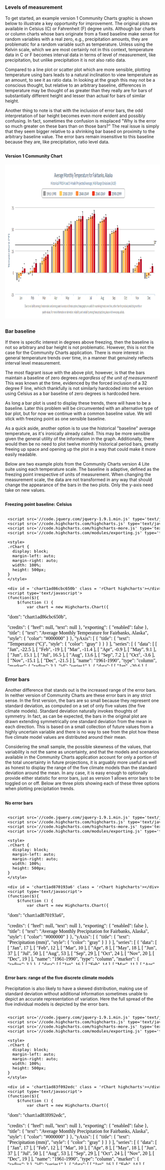 






##
##
### Levels of measurement

To get started, an example version 1 Community Charts graphic is shown below to illustrate a key opportunity for improvement.
The original plots are available in Celsius (C) or Fahrenheit (F) degree units.
Although bar charts or column charts whose bars originate from a fixed baseline make sense for random variables with a real zero,
e.g., precipitation amounts, they are problematic for a random variable such as temperature.
Unless using the Kelvin scale, which we are most certainly not in this context, temperature data in C or F becomes interval data in terms of level of measurement, like precipitation,
but unlike precipitation it is not also ratio data.

Compared to a line plot or scatter plot which are more sensible, plotting temperature using bars leads to a natural inclination to view temperature as an amount,
to see it as ratio data.
In looking at the graph this may not be a conscious thought, but relative to an arbitrary baseline,
differences in temperature may be thought of as greater than they really are for bars of substantially different height and lesser than actual for bars of similar height.

Another thing to note is that with the inclusion of error bars, the odd interpretation of bar height becomes even more evident and possibly confusing.
In fact, sometimes the confusion is misplaced "Why is the error so much greater on these bars than on those bars?"
The real issue is simply that they seem bigger relative to a shrinking bar based on proximity to the arbitrary baseline value.
The error bars remain insensitive to this baseline because they are, like precipitation, ratio level data.

##
#### Version 1 Community Chart

<img src="img/v1_ex1.png" height="500" width="900">

##
### Bar baseline

If there is specific interest in degrees above freezing, then the baseline is not so arbitrary and bar height is not problematic.
However, this is not the case for the Community Charts application.
There is more interest in general temperature trends over time, in a manner that genuinely reflects interval level measurement.

The most flagrant issue with the above plot, however, is that the bars maintain a baseline of zero degrees *regardless of the unit of measurement*!
This was known at the time, evidenced by the forced inclusion of a 32 degree F line, which thankfully is not similarly hardcoded into the version using Celsius as a bar baseline of zero degrees is hardcoded here.

As long a bar plot is used to display these trends, there will have to be a baseline.
Later this problem will be circumvented with an alternative type of bar plot, but for now we continue with a common baseline value.
We will stick with freezing point as one sensible baseline.

As a quick aside, another option is to use the historical "baseline" average temperature, as it's ironically already called.
This may be more sensible given the general utility of the information in the graph.
Additionally, there would then be no need to plot twelve monthly historical period bars, greatly freeing up space and opening up the plot in a way that could make it more easily readable.

Below are two example plots from the Community Charts version 4 Lite suite using each temperature scale.
The baseline is adaptive, defined as the freezing point irrespective of units of measurement.
When changing the measurement scale, the data are not transformed in any way that should change the appearance of the bars in the two plots.
Only the y-axis need take on new values.

##
#### Freezing point baseline: Celsius

<iframe srcdoc=' &lt;!doctype HTML&gt;
&lt;meta charset = &#039;utf-8&#039;&gt;
&lt;html&gt;
  &lt;head&gt;
    
    &lt;script src=&#039;//code.jquery.com/jquery-1.9.1.min.js&#039; type=&#039;text/javascript&#039;&gt;&lt;/script&gt;
    &lt;script src=&#039;//code.highcharts.com/highcharts.js&#039; type=&#039;text/javascript&#039;&gt;&lt;/script&gt;
    &lt;script src=&#039;//code.highcharts.com/highcharts-more.js&#039; type=&#039;text/javascript&#039;&gt;&lt;/script&gt;
    &lt;script src=&#039;//code.highcharts.com/modules/exporting.js&#039; type=&#039;text/javascript&#039;&gt;&lt;/script&gt;
    
    &lt;style&gt;
    .rChart {
      display: block;
      margin-left: auto; 
      margin-right: auto;
      width: 100%;
      height: 500px;
    }  
    &lt;/style&gt;
    
  &lt;/head&gt;
  &lt;body &gt;
    
    &lt;div id = &#039;chart1ad86cbc650b&#039; class = &#039;rChart highcharts&#039;&gt;&lt;/div&gt;    
    &lt;script type=&#039;text/javascript&#039;&gt;
    (function($){
        $(function () {
            var chart = new Highcharts.Chart({
 &quot;dom&quot;: &quot;chart1ad86cbc650b&quot;,


&quot;credits&quot;: {
 &quot;href&quot;: null,
&quot;text&quot;: null 
},
&quot;exporting&quot;: {
 &quot;enabled&quot;: false 
},
&quot;title&quot;: {
 &quot;text&quot;: &quot;Average Monthly Temperature for Fairbanks, Alaska&quot;,
&quot;style&quot;: {
 &quot;color&quot;: &quot;#000000&quot; 
} 
},
&quot;yAxis&quot;: [
 {
 &quot;title&quot;: {
 &quot;text&quot;: &quot;Temperature (°C)&quot;,
&quot;style&quot;: {
 &quot;color&quot;: &quot;gray&quot; 
} 
} 
} 
],
&quot;series&quot;: [
 {
 &quot;data&quot;: [
 [
 &quot;Jan&quot;,
         -22.5 
],
[
 &quot;Feb&quot;,
           -19 
],
[
 &quot;Mar&quot;,
         -11.4 
],
[
 &quot;Apr&quot;,
          -0.9 
],
[
 &quot;May&quot;,
           9.1 
],
[
 &quot;Jun&quot;,
          15.1 
],
[
 &quot;Jul&quot;,
          16.5 
],
[
 &quot;Aug&quot;,
          13.6 
],
[
 &quot;Sep&quot;,
           7.2 
],
[
 &quot;Oct&quot;,
          -3.6 
],
[
 &quot;Nov&quot;,
         -15.1 
],
[
 &quot;Dec&quot;,
         -21.5 
] 
],
&quot;name&quot;: &quot;1961-1990&quot;,
&quot;type&quot;: &quot;column&quot;,
&quot;marker&quot;: {
 &quot;radius&quot;:              3 
},
&quot;id&quot;: &quot;series1&quot; 
},
{
 &quot;data&quot;: [
 [
 &quot;Jan&quot;,
         -20.6 
],
[
 &quot;Feb&quot;,
         -17.3 
],
[
 &quot;Mar&quot;,
          -8.9 
],
[
 &quot;Apr&quot;,
           0.8 
],
[
 &quot;May&quot;,
          10.3 
],
[
 &quot;Jun&quot;,
          16.2 
],
[
 &quot;Jul&quot;,
          17.7 
],
[
 &quot;Aug&quot;,
          14.9 
],
[
 &quot;Sep&quot;,
           8.5 
],
[
 &quot;Oct&quot;,
          -1.5 
],
[
 &quot;Nov&quot;,
           -13 
],
[
 &quot;Dec&quot;,
         -20.5 
] 
],
&quot;name&quot;: &quot;2010-2019&quot;,
&quot;type&quot;: &quot;column&quot;,
&quot;marker&quot;: {
 &quot;radius&quot;:              3 
},
&quot;id&quot;: &quot;series2&quot; 
},
{
 &quot;data&quot;: [
 [
 &quot;Jan&quot;,
         -18.8 
],
[
 &quot;Feb&quot;,
         -14.9 
],
[
 &quot;Mar&quot;,
          -7.5 
],
[
 &quot;Apr&quot;,
           1.3 
],
[
 &quot;May&quot;,
          10.5 
],
[
 &quot;Jun&quot;,
          17.6 
],
[
 &quot;Jul&quot;,
          18.4 
],
[
 &quot;Aug&quot;,
          15.4 
],
[
 &quot;Sep&quot;,
           9.3 
],
[
 &quot;Oct&quot;,
          -0.9 
],
[
 &quot;Nov&quot;,
         -11.5 
],
[
 &quot;Dec&quot;,
         -17.2 
] 
],
&quot;name&quot;: &quot;2040-2049&quot;,
&quot;type&quot;: &quot;column&quot;,
&quot;marker&quot;: {
 &quot;radius&quot;:              3 
},
&quot;id&quot;: &quot;series3&quot; 
},
{
 &quot;data&quot;: [
 [
 &quot;Jan&quot;,
           -17 
],
[
 &quot;Feb&quot;,
         -13.2 
],
[
 &quot;Mar&quot;,
          -6.4 
],
[
 &quot;Apr&quot;,
           2.7 
],
[
 &quot;May&quot;,
          11.9 
],
[
 &quot;Jun&quot;,
          17.4 
],
[
 &quot;Jul&quot;,
          18.8 
],
[
 &quot;Aug&quot;,
          16.2 
],
[
 &quot;Sep&quot;,
          10.2 
],
[
 &quot;Oct&quot;,
          -0.3 
],
[
 &quot;Nov&quot;,
          -9.6 
],
[
 &quot;Dec&quot;,
         -16.4 
] 
],
&quot;name&quot;: &quot;2060-2069&quot;,
&quot;type&quot;: &quot;column&quot;,
&quot;marker&quot;: {
 &quot;radius&quot;:              3 
},
&quot;id&quot;: &quot;series4&quot; 
},
{
 &quot;data&quot;: [
 [
 &quot;Jan&quot;,
         -15.5 
],
[
 &quot;Feb&quot;,
         -12.5 
],
[
 &quot;Mar&quot;,
            -5 
],
[
 &quot;Apr&quot;,
           3.8 
],
[
 &quot;May&quot;,
          13.2 
],
[
 &quot;Jun&quot;,
          18.8 
],
[
 &quot;Jul&quot;,
          19.4 
],
[
 &quot;Aug&quot;,
          16.9 
],
[
 &quot;Sep&quot;,
          10.8 
],
[
 &quot;Oct&quot;,
           0.6 
],
[
 &quot;Nov&quot;,
          -9.5 
],
[
 &quot;Dec&quot;,
           -15 
] 
],
&quot;name&quot;: &quot;2090-2099&quot;,
&quot;type&quot;: &quot;column&quot;,
&quot;marker&quot;: {
 &quot;radius&quot;:              3 
},
&quot;id&quot;: &quot;series5&quot; 
},
{
 &quot;data&quot;: [
 [
 null,
null 
],
[
 null,
null 
],
[
 null,
null 
],
[
 null,
null 
],
[
 null,
null 
],
[
 null,
null 
],
[
 null,
null 
],
[
 null,
null 
],
[
 null,
null 
],
[
 null,
null 
],
[
 null,
null 
],
[
 null,
null 
] 
],
&quot;name&quot;: &quot;1961-1990&quot;,
&quot;type&quot;: &quot;errorbar&quot;,
&quot;linkedTo&quot;: &quot;series1&quot; 
},
{
 &quot;data&quot;: [
 [
          -31.6,
         -10.6 
],
[
          -25.4,
          -9.2 
],
[
          -15.8,
          -1.2 
],
[
           -5.2,
           5.8 
],
[
            5.3,
          14.5 
],
[
           12.4,
            20 
],
[
           13.9,
          23.2 
],
[
           11.3,
          19.2 
],
[
              4,
          11.4 
],
[
           -7.5,
           4.3 
],
[
          -18.6,
          -4.3 
],
[
          -29.7,
         -13.2 
] 
],
&quot;name&quot;: &quot;2010-2019&quot;,
&quot;type&quot;: &quot;errorbar&quot;,
&quot;linkedTo&quot;: &quot;series2&quot; 
},
{
 &quot;data&quot;: [
 [
          -28.7,
         -10.5 
],
[
          -24.8,
          -6.1 
],
[
          -15.3,
          -1.5 
],
[
           -3.3,
           6.7 
],
[
            5.6,
          15.6 
],
[
           13.9,
          22.7 
],
[
           15.2,
          22.3 
],
[
             12,
          18.3 
],
[
            5.5,
          13.8 
],
[
           -7.1,
           4.4 
],
[
          -18.7,
          -3.1 
],
[
          -25.4,
          -9.7 
] 
],
&quot;name&quot;: &quot;2040-2049&quot;,
&quot;type&quot;: &quot;errorbar&quot;,
&quot;linkedTo&quot;: &quot;series3&quot; 
},
{
 &quot;data&quot;: [
 [
          -25.8,
          -7.6 
],
[
          -20.9,
          -6.7 
],
[
            -15,
           1.4 
],
[
           -3.2,
           9.4 
],
[
            7.7,
          15.8 
],
[
           13.1,
          21.2 
],
[
             15,
          22.8 
],
[
           12.8,
            21 
],
[
            6.5,
          14.3 
],
[
           -4.6,
           4.2 
],
[
          -16.8,
            -3 
],
[
          -26.5,
          -7.8 
] 
],
&quot;name&quot;: &quot;2060-2069&quot;,
&quot;type&quot;: &quot;errorbar&quot;,
&quot;linkedTo&quot;: &quot;series4&quot; 
},
{
 &quot;data&quot;: [
 [
          -24.3,
          -4.6 
],
[
          -22.4,
          -1.8 
],
[
          -14.2,
             3 
],
[
           -3.5,
           9.6 
],
[
            7.9,
            19 
],
[
           13.9,
            25 
],
[
           15.6,
          23.5 
],
[
           13.2,
          20.3 
],
[
            6.8,
          15.4 
],
[
           -5.5,
           6.1 
],
[
          -16.8,
          -2.7 
],
[
          -27.4,
          -7.4 
] 
],
&quot;name&quot;: &quot;2090-2099&quot;,
&quot;type&quot;: &quot;errorbar&quot;,
&quot;linkedTo&quot;: &quot;series5&quot; 
} 
],
&quot;xAxis&quot;: [
 {
 &quot;categories&quot;: [ &quot;Jan&quot;, &quot;Feb&quot;, &quot;Mar&quot;, &quot;Apr&quot;, &quot;May&quot;, &quot;Jun&quot;, &quot;Jul&quot;, &quot;Aug&quot;, &quot;Sep&quot;, &quot;Oct&quot;, &quot;Nov&quot;, &quot;Dec&quot; ],
&quot;title&quot;: {
 &quot;text&quot;: &quot;Due to variability among climate models and among years in a natural climate system, these graphs are useful for examining trends over time, rather than for precisely&lt;br&gt;predicting monthly or yearly values. For more information on derivation, reliability, and variability among these projections, please visit www.snap.uaf.edu.&quot;,
&quot;style&quot;: {
 &quot;color&quot;: &quot;gray&quot;,
&quot;fontWeight&quot;: &quot;normal&quot;,
&quot;fontSize&quot;: &quot;8px&quot; 
} 
} 
} 
],
&quot;subtitle&quot;: {
 &quot;text&quot;: &quot;Historical PRISM and 5-Model Projected Average, Mid-Range Emissions (RCP 6.0)&quot;,
&quot;style&quot;: {
 &quot;color&quot;: &quot;gray&quot; 
} 
},
&quot;colors&quot;: [ &quot;#666666&quot;, &quot;#FFD700&quot;, &quot;#FFA500&quot;, &quot;#FF4500&quot;, &quot;#8B0000&quot; ],
&quot;legend&quot;: {
 &quot;verticalAlign&quot;: &quot;top&quot;,
&quot;y&quot;:             50,
&quot;borderWidth&quot;:              1,
&quot;borderColor&quot;: &quot;gray&quot;,
&quot;borderRadius&quot;:              5,
&quot;itemMarginBottom&quot;:             -5,
&quot;itemMarginBottom&quot;:             -5,
&quot;itemStyle&quot;: {
 &quot;color&quot;: &quot;gray&quot; 
} 
},
&quot;plotOptions&quot;: {
 &quot;column&quot;: {
 &quot;threshold&quot;:              0,
&quot;groupPadding&quot;:            0.1,
&quot;pointPadding&quot;:           0.05 
} 
},
&quot;id&quot;: &quot;chart1ad86cbc650b&quot;,
&quot;chart&quot;: {
 &quot;renderTo&quot;: &quot;chart1ad86cbc650b&quot; 
} 
});
        });
    })(jQuery);
&lt;/script&gt;
    
    &lt;script&gt;&lt;/script&gt;    
  &lt;/body&gt;
&lt;/html&gt; ' scrolling='no' frameBorder='0' seamless class='rChart  highcharts  ' id='iframe-chart1ad86cbc650b'> </iframe>
 <style>iframe.rChart{ width: 100%; height: 500px;}</style>

##
#### Freezing point baseline: Fahrenheit

<iframe srcdoc=' &lt;!doctype HTML&gt;
&lt;meta charset = &#039;utf-8&#039;&gt;
&lt;html&gt;
  &lt;head&gt;
    
    &lt;script src=&#039;//code.jquery.com/jquery-1.9.1.min.js&#039; type=&#039;text/javascript&#039;&gt;&lt;/script&gt;
    &lt;script src=&#039;//code.highcharts.com/highcharts.js&#039; type=&#039;text/javascript&#039;&gt;&lt;/script&gt;
    &lt;script src=&#039;//code.highcharts.com/highcharts-more.js&#039; type=&#039;text/javascript&#039;&gt;&lt;/script&gt;
    &lt;script src=&#039;//code.highcharts.com/modules/exporting.js&#039; type=&#039;text/javascript&#039;&gt;&lt;/script&gt;
    
    &lt;style&gt;
    .rChart {
      display: block;
      margin-left: auto; 
      margin-right: auto;
      width: 100%;
      height: 500px;
    }  
    &lt;/style&gt;
    
  &lt;/head&gt;
  &lt;body &gt;
    
    &lt;div id = &#039;chart1ad81cf15dc5&#039; class = &#039;rChart highcharts&#039;&gt;&lt;/div&gt;    
    &lt;script type=&#039;text/javascript&#039;&gt;
    (function($){
        $(function () {
            var chart = new Highcharts.Chart({
 &quot;dom&quot;: &quot;chart1ad81cf15dc5&quot;,


&quot;credits&quot;: {
 &quot;href&quot;: null,
&quot;text&quot;: null 
},
&quot;exporting&quot;: {
 &quot;enabled&quot;: false 
},
&quot;title&quot;: {
 &quot;text&quot;: &quot;Average Monthly Temperature for Fairbanks, Alaska&quot;,
&quot;style&quot;: {
 &quot;color&quot;: &quot;#000000&quot; 
} 
},
&quot;yAxis&quot;: [
 {
 &quot;title&quot;: {
 &quot;text&quot;: &quot;Temperature (°F)&quot;,
&quot;style&quot;: {
 &quot;color&quot;: &quot;gray&quot; 
} 
} 
} 
],
&quot;series&quot;: [
 {
 &quot;data&quot;: [
 [
 &quot;Jan&quot;,
          -8.5 
],
[
 &quot;Feb&quot;,
          -2.2 
],
[
 &quot;Mar&quot;,
         11.48 
],
[
 &quot;Apr&quot;,
         30.38 
],
[
 &quot;May&quot;,
         48.38 
],
[
 &quot;Jun&quot;,
         59.18 
],
[
 &quot;Jul&quot;,
          61.7 
],
[
 &quot;Aug&quot;,
         56.48 
],
[
 &quot;Sep&quot;,
         44.96 
],
[
 &quot;Oct&quot;,
         25.52 
],
[
 &quot;Nov&quot;,
          4.82 
],
[
 &quot;Dec&quot;,
          -6.7 
] 
],
&quot;name&quot;: &quot;1961-1990&quot;,
&quot;type&quot;: &quot;column&quot;,
&quot;marker&quot;: {
 &quot;radius&quot;:              3 
},
&quot;id&quot;: &quot;series1&quot; 
},
{
 &quot;data&quot;: [
 [
 &quot;Jan&quot;,
         -5.08 
],
[
 &quot;Feb&quot;,
          0.86 
],
[
 &quot;Mar&quot;,
         15.98 
],
[
 &quot;Apr&quot;,
         33.44 
],
[
 &quot;May&quot;,
         50.54 
],
[
 &quot;Jun&quot;,
         61.16 
],
[
 &quot;Jul&quot;,
         63.86 
],
[
 &quot;Aug&quot;,
         58.82 
],
[
 &quot;Sep&quot;,
          47.3 
],
[
 &quot;Oct&quot;,
          29.3 
],
[
 &quot;Nov&quot;,
           8.6 
],
[
 &quot;Dec&quot;,
          -4.9 
] 
],
&quot;name&quot;: &quot;2010-2019&quot;,
&quot;type&quot;: &quot;column&quot;,
&quot;marker&quot;: {
 &quot;radius&quot;:              3 
},
&quot;id&quot;: &quot;series2&quot; 
},
{
 &quot;data&quot;: [
 [
 &quot;Jan&quot;,
         -1.84 
],
[
 &quot;Feb&quot;,
          5.18 
],
[
 &quot;Mar&quot;,
          18.5 
],
[
 &quot;Apr&quot;,
         34.34 
],
[
 &quot;May&quot;,
          50.9 
],
[
 &quot;Jun&quot;,
         63.68 
],
[
 &quot;Jul&quot;,
         65.12 
],
[
 &quot;Aug&quot;,
         59.72 
],
[
 &quot;Sep&quot;,
         48.74 
],
[
 &quot;Oct&quot;,
         30.38 
],
[
 &quot;Nov&quot;,
          11.3 
],
[
 &quot;Dec&quot;,
          1.04 
] 
],
&quot;name&quot;: &quot;2040-2049&quot;,
&quot;type&quot;: &quot;column&quot;,
&quot;marker&quot;: {
 &quot;radius&quot;:              3 
},
&quot;id&quot;: &quot;series3&quot; 
},
{
 &quot;data&quot;: [
 [
 &quot;Jan&quot;,
           1.4 
],
[
 &quot;Feb&quot;,
          8.24 
],
[
 &quot;Mar&quot;,
         20.48 
],
[
 &quot;Apr&quot;,
         36.86 
],
[
 &quot;May&quot;,
         53.42 
],
[
 &quot;Jun&quot;,
         63.32 
],
[
 &quot;Jul&quot;,
         65.84 
],
[
 &quot;Aug&quot;,
         61.16 
],
[
 &quot;Sep&quot;,
         50.36 
],
[
 &quot;Oct&quot;,
         31.46 
],
[
 &quot;Nov&quot;,
         14.72 
],
[
 &quot;Dec&quot;,
          2.48 
] 
],
&quot;name&quot;: &quot;2060-2069&quot;,
&quot;type&quot;: &quot;column&quot;,
&quot;marker&quot;: {
 &quot;radius&quot;:              3 
},
&quot;id&quot;: &quot;series4&quot; 
},
{
 &quot;data&quot;: [
 [
 &quot;Jan&quot;,
           4.1 
],
[
 &quot;Feb&quot;,
           9.5 
],
[
 &quot;Mar&quot;,
            23 
],
[
 &quot;Apr&quot;,
         38.84 
],
[
 &quot;May&quot;,
         55.76 
],
[
 &quot;Jun&quot;,
         65.84 
],
[
 &quot;Jul&quot;,
         66.92 
],
[
 &quot;Aug&quot;,
         62.42 
],
[
 &quot;Sep&quot;,
         51.44 
],
[
 &quot;Oct&quot;,
         33.08 
],
[
 &quot;Nov&quot;,
          14.9 
],
[
 &quot;Dec&quot;,
             5 
] 
],
&quot;name&quot;: &quot;2090-2099&quot;,
&quot;type&quot;: &quot;column&quot;,
&quot;marker&quot;: {
 &quot;radius&quot;:              3 
},
&quot;id&quot;: &quot;series5&quot; 
},
{
 &quot;data&quot;: [
 [
 null,
null 
],
[
 null,
null 
],
[
 null,
null 
],
[
 null,
null 
],
[
 null,
null 
],
[
 null,
null 
],
[
 null,
null 
],
[
 null,
null 
],
[
 null,
null 
],
[
 null,
null 
],
[
 null,
null 
],
[
 null,
null 
] 
],
&quot;name&quot;: &quot;1961-1990&quot;,
&quot;type&quot;: &quot;errorbar&quot;,
&quot;linkedTo&quot;: &quot;series1&quot; 
},
{
 &quot;data&quot;: [
 [
         -24.88,
         12.92 
],
[
         -13.72,
         15.44 
],
[
           3.56,
         29.84 
],
[
          22.64,
         42.44 
],
[
          41.54,
          58.1 
],
[
          54.32,
            68 
],
[
          57.02,
         73.76 
],
[
          52.34,
         66.56 
],
[
           39.2,
         52.52 
],
[
           18.5,
         39.74 
],
[
          -1.48,
         24.26 
],
[
         -21.46,
          8.24 
] 
],
&quot;name&quot;: &quot;2010-2019&quot;,
&quot;type&quot;: &quot;errorbar&quot;,
&quot;linkedTo&quot;: &quot;series2&quot; 
},
{
 &quot;data&quot;: [
 [
         -19.66,
          13.1 
],
[
         -12.64,
         21.02 
],
[
           4.46,
          29.3 
],
[
          26.06,
         44.06 
],
[
          42.08,
         60.08 
],
[
          57.02,
         72.86 
],
[
          59.36,
         72.14 
],
[
           53.6,
         64.94 
],
[
           41.9,
         56.84 
],
[
          19.22,
         39.92 
],
[
          -1.66,
         26.42 
],
[
         -13.72,
         14.54 
] 
],
&quot;name&quot;: &quot;2040-2049&quot;,
&quot;type&quot;: &quot;errorbar&quot;,
&quot;linkedTo&quot;: &quot;series3&quot; 
},
{
 &quot;data&quot;: [
 [
         -14.44,
         18.32 
],
[
          -5.62,
         19.94 
],
[
              5,
         34.52 
],
[
          26.24,
         48.92 
],
[
          45.86,
         60.44 
],
[
          55.58,
         70.16 
],
[
             59,
         73.04 
],
[
          55.04,
          69.8 
],
[
           43.7,
         57.74 
],
[
          23.72,
         39.56 
],
[
           1.76,
          26.6 
],
[
          -15.7,
         17.96 
] 
],
&quot;name&quot;: &quot;2060-2069&quot;,
&quot;type&quot;: &quot;errorbar&quot;,
&quot;linkedTo&quot;: &quot;series4&quot; 
},
{
 &quot;data&quot;: [
 [
         -11.74,
         23.72 
],
[
          -8.32,
         28.76 
],
[
           6.44,
          37.4 
],
[
           25.7,
         49.28 
],
[
          46.22,
          66.2 
],
[
          57.02,
            77 
],
[
          60.08,
          74.3 
],
[
          55.76,
         68.54 
],
[
          44.24,
         59.72 
],
[
           22.1,
         42.98 
],
[
           1.76,
         27.14 
],
[
         -17.32,
         18.68 
] 
],
&quot;name&quot;: &quot;2090-2099&quot;,
&quot;type&quot;: &quot;errorbar&quot;,
&quot;linkedTo&quot;: &quot;series5&quot; 
} 
],
&quot;xAxis&quot;: [
 {
 &quot;categories&quot;: [ &quot;Jan&quot;, &quot;Feb&quot;, &quot;Mar&quot;, &quot;Apr&quot;, &quot;May&quot;, &quot;Jun&quot;, &quot;Jul&quot;, &quot;Aug&quot;, &quot;Sep&quot;, &quot;Oct&quot;, &quot;Nov&quot;, &quot;Dec&quot; ],
&quot;title&quot;: {
 &quot;text&quot;: &quot;Due to variability among climate models and among years in a natural climate system, these graphs are useful for examining trends over time, rather than for precisely&lt;br&gt;predicting monthly or yearly values. For more information on derivation, reliability, and variability among these projections, please visit www.snap.uaf.edu.&quot;,
&quot;style&quot;: {
 &quot;color&quot;: &quot;gray&quot;,
&quot;fontWeight&quot;: &quot;normal&quot;,
&quot;fontSize&quot;: &quot;8px&quot; 
} 
} 
} 
],
&quot;subtitle&quot;: {
 &quot;text&quot;: &quot;Historical PRISM and 5-Model Projected Average, Mid-Range Emissions (RCP 6.0)&quot;,
&quot;style&quot;: {
 &quot;color&quot;: &quot;gray&quot; 
} 
},
&quot;colors&quot;: [ &quot;#666666&quot;, &quot;#FFD700&quot;, &quot;#FFA500&quot;, &quot;#FF4500&quot;, &quot;#8B0000&quot; ],
&quot;legend&quot;: {
 &quot;verticalAlign&quot;: &quot;top&quot;,
&quot;y&quot;:             50,
&quot;borderWidth&quot;:              1,
&quot;borderColor&quot;: &quot;gray&quot;,
&quot;borderRadius&quot;:              5,
&quot;itemMarginBottom&quot;:             -5,
&quot;itemMarginBottom&quot;:             -5,
&quot;itemStyle&quot;: {
 &quot;color&quot;: &quot;gray&quot; 
} 
},
&quot;plotOptions&quot;: {
 &quot;column&quot;: {
 &quot;threshold&quot;:             32,
&quot;groupPadding&quot;:            0.1,
&quot;pointPadding&quot;:           0.05 
} 
},
&quot;id&quot;: &quot;chart1ad81cf15dc5&quot;,
&quot;chart&quot;: {
 &quot;renderTo&quot;: &quot;chart1ad81cf15dc5&quot; 
} 
});
        });
    })(jQuery);
&lt;/script&gt;
    
    &lt;script&gt;&lt;/script&gt;    
  &lt;/body&gt;
&lt;/html&gt; ' scrolling='no' frameBorder='0' seamless class='rChart  highcharts  ' id='iframe-chart1ad81cf15dc5'> </iframe>
 <style>iframe.rChart{ width: 100%; height: 500px;}</style>

##
### Error bars

Another difference that stands out is the increased range of the error bars.
In neither version of Community Charts are these error bars in any strict sense.
In the first version, the bars are so small because they represent one standard deviation, as computed on a set of only five values (the five climate models).
Standard deviation naturally invokes thoughts of symmetry.
In fact, as can be expected, the bars in the original plot are drawn extending symmetrically one standard deviation from the mean in each direction.
This is based on a small collection of future values from a highly uncertain variable and there is no way to see from the plot how these five climate model values are distributed around their mean.

Considering the small sample, the possible skewness of the values, that variability is not the same as uncertainty,
and that the models and scenarios available in the Community Charts application account for only a portion of the total uncertainty in future projections,
it is arguably more useful as well as honest to display the range of the five climate models than the standard deviation around the mean.
In any case, it is easy enough to optionally provide either statistic for error bars, just as version 1 allows error bars to be toggled on or off.
Below are three plots showing each of these three options when plotting precipitation trends.

##
#### No error bars

<iframe srcdoc=' &lt;!doctype HTML&gt;
&lt;meta charset = &#039;utf-8&#039;&gt;
&lt;html&gt;
  &lt;head&gt;
    
    &lt;script src=&#039;//code.jquery.com/jquery-1.9.1.min.js&#039; type=&#039;text/javascript&#039;&gt;&lt;/script&gt;
    &lt;script src=&#039;//code.highcharts.com/highcharts.js&#039; type=&#039;text/javascript&#039;&gt;&lt;/script&gt;
    &lt;script src=&#039;//code.highcharts.com/highcharts-more.js&#039; type=&#039;text/javascript&#039;&gt;&lt;/script&gt;
    &lt;script src=&#039;//code.highcharts.com/modules/exporting.js&#039; type=&#039;text/javascript&#039;&gt;&lt;/script&gt;
    
    &lt;style&gt;
    .rChart {
      display: block;
      margin-left: auto; 
      margin-right: auto;
      width: 100%;
      height: 500px;
    }  
    &lt;/style&gt;
    
  &lt;/head&gt;
  &lt;body &gt;
    
    &lt;div id = &#039;chart1ad870193a6&#039; class = &#039;rChart highcharts&#039;&gt;&lt;/div&gt;    
    &lt;script type=&#039;text/javascript&#039;&gt;
    (function($){
        $(function () {
            var chart = new Highcharts.Chart({
 &quot;dom&quot;: &quot;chart1ad870193a6&quot;,


&quot;credits&quot;: {
 &quot;href&quot;: null,
&quot;text&quot;: null 
},
&quot;exporting&quot;: {
 &quot;enabled&quot;: false 
},
&quot;title&quot;: {
 &quot;text&quot;: &quot;Average Monthly Precipitation for Fairbanks, Alaska&quot;,
&quot;style&quot;: {
 &quot;color&quot;: &quot;#000000&quot; 
} 
},
&quot;yAxis&quot;: [
 {
 &quot;title&quot;: {
 &quot;text&quot;: &quot;Precipitation (mm)&quot;,
&quot;style&quot;: {
 &quot;color&quot;: &quot;gray&quot; 
} 
} 
} 
],
&quot;series&quot;: [
 {
 &quot;data&quot;: [
 [
 &quot;Jan&quot;,
            17 
],
[
 &quot;Feb&quot;,
            12 
],
[
 &quot;Mar&quot;,
            10 
],
[
 &quot;Apr&quot;,
             8 
],
[
 &quot;May&quot;,
            18 
],
[
 &quot;Jun&quot;,
            37 
],
[
 &quot;Jul&quot;,
            50 
],
[
 &quot;Aug&quot;,
            53 
],
[
 &quot;Sep&quot;,
            29 
],
[
 &quot;Oct&quot;,
            24 
],
[
 &quot;Nov&quot;,
            20 
],
[
 &quot;Dec&quot;,
            19 
] 
],
&quot;name&quot;: &quot;1961-1990&quot;,
&quot;type&quot;: &quot;column&quot;,
&quot;marker&quot;: {
 &quot;radius&quot;:              3 
} 
},
{
 &quot;data&quot;: [
 [
 &quot;Jan&quot;,
            16 
],
[
 &quot;Feb&quot;,
            14 
],
[
 &quot;Mar&quot;,
            11 
],
[
 &quot;Apr&quot;,
             8 
],
[
 &quot;May&quot;,
            20 
],
[
 &quot;Jun&quot;,
            40 
],
[
 &quot;Jul&quot;,
            53 
],
[
 &quot;Aug&quot;,
            52 
],
[
 &quot;Sep&quot;,
            32 
],
[
 &quot;Oct&quot;,
            28 
],
[
 &quot;Nov&quot;,
            22 
],
[
 &quot;Dec&quot;,
            21 
] 
],
&quot;name&quot;: &quot;2010-2019&quot;,
&quot;type&quot;: &quot;column&quot;,
&quot;marker&quot;: {
 &quot;radius&quot;:              3 
} 
},
{
 &quot;data&quot;: [
 [
 &quot;Jan&quot;,
            19 
],
[
 &quot;Feb&quot;,
            13 
],
[
 &quot;Mar&quot;,
            10 
],
[
 &quot;Apr&quot;,
            10 
],
[
 &quot;May&quot;,
            24 
],
[
 &quot;Jun&quot;,
            43 
],
[
 &quot;Jul&quot;,
            58 
],
[
 &quot;Aug&quot;,
            63 
],
[
 &quot;Sep&quot;,
            32 
],
[
 &quot;Oct&quot;,
            29 
],
[
 &quot;Nov&quot;,
            23 
],
[
 &quot;Dec&quot;,
            22 
] 
],
&quot;name&quot;: &quot;2040-2049&quot;,
&quot;type&quot;: &quot;column&quot;,
&quot;marker&quot;: {
 &quot;radius&quot;:              3 
} 
},
{
 &quot;data&quot;: [
 [
 &quot;Jan&quot;,
            20 
],
[
 &quot;Feb&quot;,
            12 
],
[
 &quot;Mar&quot;,
            10 
],
[
 &quot;Apr&quot;,
            10 
],
[
 &quot;May&quot;,
            27 
],
[
 &quot;Jun&quot;,
            52 
],
[
 &quot;Jul&quot;,
            61 
],
[
 &quot;Aug&quot;,
            63 
],
[
 &quot;Sep&quot;,
            33 
],
[
 &quot;Oct&quot;,
            31 
],
[
 &quot;Nov&quot;,
            25 
],
[
 &quot;Dec&quot;,
            24 
] 
],
&quot;name&quot;: &quot;2060-2069&quot;,
&quot;type&quot;: &quot;column&quot;,
&quot;marker&quot;: {
 &quot;radius&quot;:              3 
} 
},
{
 &quot;data&quot;: [
 [
 &quot;Jan&quot;,
            19 
],
[
 &quot;Feb&quot;,
            15 
],
[
 &quot;Mar&quot;,
            11 
],
[
 &quot;Apr&quot;,
            10 
],
[
 &quot;May&quot;,
            24 
],
[
 &quot;Jun&quot;,
            53 
],
[
 &quot;Jul&quot;,
            61 
],
[
 &quot;Aug&quot;,
            65 
],
[
 &quot;Sep&quot;,
            39 
],
[
 &quot;Oct&quot;,
            35 
],
[
 &quot;Nov&quot;,
            26 
],
[
 &quot;Dec&quot;,
            25 
] 
],
&quot;name&quot;: &quot;2090-2099&quot;,
&quot;type&quot;: &quot;column&quot;,
&quot;marker&quot;: {
 &quot;radius&quot;:              3 
} 
} 
],
&quot;xAxis&quot;: [
 {
 &quot;categories&quot;: [ &quot;Jan&quot;, &quot;Feb&quot;, &quot;Mar&quot;, &quot;Apr&quot;, &quot;May&quot;, &quot;Jun&quot;, &quot;Jul&quot;, &quot;Aug&quot;, &quot;Sep&quot;, &quot;Oct&quot;, &quot;Nov&quot;, &quot;Dec&quot; ],
&quot;title&quot;: {
 &quot;text&quot;: &quot;Due to variability among climate models and among years in a natural climate system, these graphs are useful for examining trends over time, rather than for precisely&lt;br&gt;predicting monthly or yearly values. For more information on derivation, reliability, and variability among these projections, please visit www.snap.uaf.edu.&quot;,
&quot;style&quot;: {
 &quot;color&quot;: &quot;gray&quot;,
&quot;fontWeight&quot;: &quot;normal&quot;,
&quot;fontSize&quot;: &quot;8px&quot; 
} 
} 
} 
],
&quot;subtitle&quot;: {
 &quot;text&quot;: &quot;Historical PRISM and 5-Model Projected Average, Mid-Range Emissions (RCP 6.0)&quot;,
&quot;style&quot;: {
 &quot;color&quot;: &quot;gray&quot; 
} 
},
&quot;colors&quot;: [ &quot;#666666&quot;, &quot;#7FFFD4&quot;, &quot;#5AC4BB&quot;, &quot;#3589A3&quot;, &quot;#104E8B&quot; ],
&quot;legend&quot;: {
 &quot;verticalAlign&quot;: &quot;top&quot;,
&quot;y&quot;:             50,
&quot;borderWidth&quot;:              1,
&quot;borderColor&quot;: &quot;gray&quot;,
&quot;borderRadius&quot;:              5,
&quot;itemMarginBottom&quot;:             -5,
&quot;itemMarginBottom&quot;:             -5,
&quot;itemStyle&quot;: {
 &quot;color&quot;: &quot;gray&quot; 
} 
},
&quot;plotOptions&quot;: {
 &quot;column&quot;: {
 &quot;threshold&quot;:              0,
&quot;groupPadding&quot;:            0.1,
&quot;pointPadding&quot;:           0.05 
} 
},
&quot;id&quot;: &quot;chart1ad870193a6&quot;,
&quot;chart&quot;: {
 &quot;renderTo&quot;: &quot;chart1ad870193a6&quot; 
} 
});
        });
    })(jQuery);
&lt;/script&gt;
    
    &lt;script&gt;&lt;/script&gt;    
  &lt;/body&gt;
&lt;/html&gt; ' scrolling='no' frameBorder='0' seamless class='rChart  highcharts  ' id='iframe-chart1ad870193a6'> </iframe>
 <style>iframe.rChart{ width: 100%; height: 500px;}</style>

##
#### Error bars: +/- one standard deviation from the mean

Precipitation is a random variable that typically displays natural heteroskedasticity.
Error bars may be larger, requiring a greater range for the overall y-axis in the graph, hence why the colored bars appear smaller now.

<iframe srcdoc=' &lt;!doctype HTML&gt;
&lt;meta charset = &#039;utf-8&#039;&gt;
&lt;html&gt;
  &lt;head&gt;
    
    &lt;script src=&#039;//code.jquery.com/jquery-1.9.1.min.js&#039; type=&#039;text/javascript&#039;&gt;&lt;/script&gt;
    &lt;script src=&#039;//code.highcharts.com/highcharts.js&#039; type=&#039;text/javascript&#039;&gt;&lt;/script&gt;
    &lt;script src=&#039;//code.highcharts.com/highcharts-more.js&#039; type=&#039;text/javascript&#039;&gt;&lt;/script&gt;
    &lt;script src=&#039;//code.highcharts.com/modules/exporting.js&#039; type=&#039;text/javascript&#039;&gt;&lt;/script&gt;
    
    &lt;style&gt;
    .rChart {
      display: block;
      margin-left: auto; 
      margin-right: auto;
      width: 100%;
      height: 500px;
    }  
    &lt;/style&gt;
    
  &lt;/head&gt;
  &lt;body &gt;
    
    &lt;div id = &#039;chart1ad844ba5060&#039; class = &#039;rChart highcharts&#039;&gt;&lt;/div&gt;    
    &lt;script type=&#039;text/javascript&#039;&gt;
    (function($){
        $(function () {
            var chart = new Highcharts.Chart({
 &quot;dom&quot;: &quot;chart1ad844ba5060&quot;,


&quot;credits&quot;: {
 &quot;href&quot;: null,
&quot;text&quot;: null 
},
&quot;exporting&quot;: {
 &quot;enabled&quot;: false 
},
&quot;title&quot;: {
 &quot;text&quot;: &quot;Average Monthly Precipitation for Fairbanks, Alaska&quot;,
&quot;style&quot;: {
 &quot;color&quot;: &quot;#000000&quot; 
} 
},
&quot;yAxis&quot;: [
 {
 &quot;title&quot;: {
 &quot;text&quot;: &quot;Precipitation (mm)&quot;,
&quot;style&quot;: {
 &quot;color&quot;: &quot;gray&quot; 
} 
} 
} 
],
&quot;series&quot;: [
 {
 &quot;data&quot;: [
 [
 &quot;Jan&quot;,
            17 
],
[
 &quot;Feb&quot;,
            12 
],
[
 &quot;Mar&quot;,
            10 
],
[
 &quot;Apr&quot;,
             8 
],
[
 &quot;May&quot;,
            18 
],
[
 &quot;Jun&quot;,
            37 
],
[
 &quot;Jul&quot;,
            50 
],
[
 &quot;Aug&quot;,
            53 
],
[
 &quot;Sep&quot;,
            29 
],
[
 &quot;Oct&quot;,
            24 
],
[
 &quot;Nov&quot;,
            20 
],
[
 &quot;Dec&quot;,
            19 
] 
],
&quot;name&quot;: &quot;1961-1990&quot;,
&quot;type&quot;: &quot;column&quot;,
&quot;marker&quot;: {
 &quot;radius&quot;:              3 
},
&quot;id&quot;: &quot;series1&quot; 
},
{
 &quot;data&quot;: [
 [
 &quot;Jan&quot;,
            16 
],
[
 &quot;Feb&quot;,
            14 
],
[
 &quot;Mar&quot;,
            11 
],
[
 &quot;Apr&quot;,
             8 
],
[
 &quot;May&quot;,
            20 
],
[
 &quot;Jun&quot;,
            40 
],
[
 &quot;Jul&quot;,
            53 
],
[
 &quot;Aug&quot;,
            52 
],
[
 &quot;Sep&quot;,
            32 
],
[
 &quot;Oct&quot;,
            28 
],
[
 &quot;Nov&quot;,
            22 
],
[
 &quot;Dec&quot;,
            21 
] 
],
&quot;name&quot;: &quot;2010-2019&quot;,
&quot;type&quot;: &quot;column&quot;,
&quot;marker&quot;: {
 &quot;radius&quot;:              3 
},
&quot;id&quot;: &quot;series2&quot; 
},
{
 &quot;data&quot;: [
 [
 &quot;Jan&quot;,
            19 
],
[
 &quot;Feb&quot;,
            13 
],
[
 &quot;Mar&quot;,
            10 
],
[
 &quot;Apr&quot;,
            10 
],
[
 &quot;May&quot;,
            24 
],
[
 &quot;Jun&quot;,
            43 
],
[
 &quot;Jul&quot;,
            58 
],
[
 &quot;Aug&quot;,
            63 
],
[
 &quot;Sep&quot;,
            32 
],
[
 &quot;Oct&quot;,
            29 
],
[
 &quot;Nov&quot;,
            23 
],
[
 &quot;Dec&quot;,
            22 
] 
],
&quot;name&quot;: &quot;2040-2049&quot;,
&quot;type&quot;: &quot;column&quot;,
&quot;marker&quot;: {
 &quot;radius&quot;:              3 
},
&quot;id&quot;: &quot;series3&quot; 
},
{
 &quot;data&quot;: [
 [
 &quot;Jan&quot;,
            20 
],
[
 &quot;Feb&quot;,
            12 
],
[
 &quot;Mar&quot;,
            10 
],
[
 &quot;Apr&quot;,
            10 
],
[
 &quot;May&quot;,
            27 
],
[
 &quot;Jun&quot;,
            52 
],
[
 &quot;Jul&quot;,
            61 
],
[
 &quot;Aug&quot;,
            63 
],
[
 &quot;Sep&quot;,
            33 
],
[
 &quot;Oct&quot;,
            31 
],
[
 &quot;Nov&quot;,
            25 
],
[
 &quot;Dec&quot;,
            24 
] 
],
&quot;name&quot;: &quot;2060-2069&quot;,
&quot;type&quot;: &quot;column&quot;,
&quot;marker&quot;: {
 &quot;radius&quot;:              3 
},
&quot;id&quot;: &quot;series4&quot; 
},
{
 &quot;data&quot;: [
 [
 &quot;Jan&quot;,
            19 
],
[
 &quot;Feb&quot;,
            15 
],
[
 &quot;Mar&quot;,
            11 
],
[
 &quot;Apr&quot;,
            10 
],
[
 &quot;May&quot;,
            24 
],
[
 &quot;Jun&quot;,
            53 
],
[
 &quot;Jul&quot;,
            61 
],
[
 &quot;Aug&quot;,
            65 
],
[
 &quot;Sep&quot;,
            39 
],
[
 &quot;Oct&quot;,
            35 
],
[
 &quot;Nov&quot;,
            26 
],
[
 &quot;Dec&quot;,
            25 
] 
],
&quot;name&quot;: &quot;2090-2099&quot;,
&quot;type&quot;: &quot;column&quot;,
&quot;marker&quot;: {
 &quot;radius&quot;:              3 
},
&quot;id&quot;: &quot;series5&quot; 
},
{
 &quot;data&quot;: [
 [
 null,
null 
],
[
 null,
null 
],
[
 null,
null 
],
[
 null,
null 
],
[
 null,
null 
],
[
 null,
null 
],
[
 null,
null 
],
[
 null,
null 
],
[
 null,
null 
],
[
 null,
null 
],
[
 null,
null 
],
[
 null,
null 
] 
],
&quot;name&quot;: &quot;1961-1990&quot;,
&quot;type&quot;: &quot;errorbar&quot;,
&quot;linkedTo&quot;: &quot;series1&quot; 
},
{
 &quot;data&quot;: [
 [
            8.5,
          23.5 
],
[
            6.4,
          21.6 
],
[
            4.9,
          17.1 
],
[
            4.2,
          11.8 
],
[
           10.8,
          29.2 
],
[
           22.2,
          57.8 
],
[
           31.5,
          74.5 
],
[
           33.7,
          70.3 
],
[
           17.2,
          46.8 
],
[
           16.2,
          39.8 
],
[
           13.2,
          30.8 
],
[
            9.9,
          32.1 
] 
],
&quot;name&quot;: &quot;2010-2019&quot;,
&quot;type&quot;: &quot;errorbar&quot;,
&quot;linkedTo&quot;: &quot;series2&quot; 
},
{
 &quot;data&quot;: [
 [
            9.4,
          28.6 
],
[
            5.5,
          20.5 
],
[
            4.8,
          15.2 
],
[
            5.8,
          14.2 
],
[
           13.9,
          34.1 
],
[
           27.1,
          58.9 
],
[
           39.3,
          76.7 
],
[
           40.2,
          85.8 
],
[
           21.3,
          42.7 
],
[
           18.8,
          39.2 
],
[
           13.4,
          32.6 
],
[
           12.1,
          31.9 
] 
],
&quot;name&quot;: &quot;2040-2049&quot;,
&quot;type&quot;: &quot;errorbar&quot;,
&quot;linkedTo&quot;: &quot;series3&quot; 
},
{
 &quot;data&quot;: [
 [
            9.8,
          30.2 
],
[
            6.2,
          17.8 
],
[
            4.9,
          15.1 
],
[
            6.3,
          13.7 
],
[
           14.9,
          39.1 
],
[
           31.8,
          72.2 
],
[
           36.1,
          85.9 
],
[
           39.9,
          86.1 
],
[
           18.8,
          47.2 
],
[
           17.5,
          44.5 
],
[
           17.3,
          32.7 
],
[
           13.5,
          34.5 
] 
],
&quot;name&quot;: &quot;2060-2069&quot;,
&quot;type&quot;: &quot;errorbar&quot;,
&quot;linkedTo&quot;: &quot;series4&quot; 
},
{
 &quot;data&quot;: [
 [
           11.2,
          26.8 
],
[
            6.7,
          23.3 
],
[
            6.3,
          15.7 
],
[
            5.9,
          14.1 
],
[
           13.3,
          34.7 
],
[
           26.7,
          79.3 
],
[
           38.6,
          83.4 
],
[
           43.7,
          86.3 
],
[
           26.5,
          51.5 
],
[
           21.5,
          48.5 
],
[
           13.5,
          38.5 
],
[
           12.8,
          37.2 
] 
],
&quot;name&quot;: &quot;2090-2099&quot;,
&quot;type&quot;: &quot;errorbar&quot;,
&quot;linkedTo&quot;: &quot;series5&quot; 
} 
],
&quot;xAxis&quot;: [
 {
 &quot;categories&quot;: [ &quot;Jan&quot;, &quot;Feb&quot;, &quot;Mar&quot;, &quot;Apr&quot;, &quot;May&quot;, &quot;Jun&quot;, &quot;Jul&quot;, &quot;Aug&quot;, &quot;Sep&quot;, &quot;Oct&quot;, &quot;Nov&quot;, &quot;Dec&quot; ],
&quot;title&quot;: {
 &quot;text&quot;: &quot;Due to variability among climate models and among years in a natural climate system, these graphs are useful for examining trends over time, rather than for precisely&lt;br&gt;predicting monthly or yearly values. For more information on derivation, reliability, and variability among these projections, please visit www.snap.uaf.edu.&quot;,
&quot;style&quot;: {
 &quot;color&quot;: &quot;gray&quot;,
&quot;fontWeight&quot;: &quot;normal&quot;,
&quot;fontSize&quot;: &quot;8px&quot; 
} 
} 
} 
],
&quot;subtitle&quot;: {
 &quot;text&quot;: &quot;Historical PRISM and 5-Model Projected Average, Mid-Range Emissions (RCP 6.0)&quot;,
&quot;style&quot;: {
 &quot;color&quot;: &quot;gray&quot; 
} 
},
&quot;colors&quot;: [ &quot;#666666&quot;, &quot;#7FFFD4&quot;, &quot;#5AC4BB&quot;, &quot;#3589A3&quot;, &quot;#104E8B&quot; ],
&quot;legend&quot;: {
 &quot;verticalAlign&quot;: &quot;top&quot;,
&quot;y&quot;:             50,
&quot;borderWidth&quot;:              1,
&quot;borderColor&quot;: &quot;gray&quot;,
&quot;borderRadius&quot;:              5,
&quot;itemMarginBottom&quot;:             -5,
&quot;itemMarginBottom&quot;:             -5,
&quot;itemStyle&quot;: {
 &quot;color&quot;: &quot;gray&quot; 
} 
},
&quot;plotOptions&quot;: {
 &quot;column&quot;: {
 &quot;threshold&quot;:              0,
&quot;groupPadding&quot;:            0.1,
&quot;pointPadding&quot;:           0.05 
} 
},
&quot;id&quot;: &quot;chart1ad844ba5060&quot;,
&quot;chart&quot;: {
 &quot;renderTo&quot;: &quot;chart1ad844ba5060&quot; 
} 
});
        });
    })(jQuery);
&lt;/script&gt;
    
    &lt;script&gt;&lt;/script&gt;    
  &lt;/body&gt;
&lt;/html&gt; ' scrolling='no' frameBorder='0' seamless class='rChart  highcharts  ' id='iframe-chart1ad844ba5060'> </iframe>
 <style>iframe.rChart{ width: 100%; height: 500px;}</style>

##
#### Error bars: range of the five discrete climate models

Precipitation is also likely to have a skewed distribution, making use of standard deviation without additional information sometimes unable to depict an accurate representation of variation.
Here the full spread of the five individual models is depicted by the error bars.

<iframe srcdoc=' &lt;!doctype HTML&gt;
&lt;meta charset = &#039;utf-8&#039;&gt;
&lt;html&gt;
  &lt;head&gt;
    
    &lt;script src=&#039;//code.jquery.com/jquery-1.9.1.min.js&#039; type=&#039;text/javascript&#039;&gt;&lt;/script&gt;
    &lt;script src=&#039;//code.highcharts.com/highcharts.js&#039; type=&#039;text/javascript&#039;&gt;&lt;/script&gt;
    &lt;script src=&#039;//code.highcharts.com/highcharts-more.js&#039; type=&#039;text/javascript&#039;&gt;&lt;/script&gt;
    &lt;script src=&#039;//code.highcharts.com/modules/exporting.js&#039; type=&#039;text/javascript&#039;&gt;&lt;/script&gt;
    
    &lt;style&gt;
    .rChart {
      display: block;
      margin-left: auto; 
      margin-right: auto;
      width: 100%;
      height: 500px;
    }  
    &lt;/style&gt;
    
  &lt;/head&gt;
  &lt;body &gt;
    
    &lt;div id = &#039;chart1ad83f092edc&#039; class = &#039;rChart highcharts&#039;&gt;&lt;/div&gt;    
    &lt;script type=&#039;text/javascript&#039;&gt;
    (function($){
        $(function () {
            var chart = new Highcharts.Chart({
 &quot;dom&quot;: &quot;chart1ad83f092edc&quot;,


&quot;credits&quot;: {
 &quot;href&quot;: null,
&quot;text&quot;: null 
},
&quot;exporting&quot;: {
 &quot;enabled&quot;: false 
},
&quot;title&quot;: {
 &quot;text&quot;: &quot;Average Monthly Precipitation for Fairbanks, Alaska&quot;,
&quot;style&quot;: {
 &quot;color&quot;: &quot;#000000&quot; 
} 
},
&quot;yAxis&quot;: [
 {
 &quot;title&quot;: {
 &quot;text&quot;: &quot;Precipitation (mm)&quot;,
&quot;style&quot;: {
 &quot;color&quot;: &quot;gray&quot; 
} 
} 
} 
],
&quot;series&quot;: [
 {
 &quot;data&quot;: [
 [
 &quot;Jan&quot;,
            17 
],
[
 &quot;Feb&quot;,
            12 
],
[
 &quot;Mar&quot;,
            10 
],
[
 &quot;Apr&quot;,
             8 
],
[
 &quot;May&quot;,
            18 
],
[
 &quot;Jun&quot;,
            37 
],
[
 &quot;Jul&quot;,
            50 
],
[
 &quot;Aug&quot;,
            53 
],
[
 &quot;Sep&quot;,
            29 
],
[
 &quot;Oct&quot;,
            24 
],
[
 &quot;Nov&quot;,
            20 
],
[
 &quot;Dec&quot;,
            19 
] 
],
&quot;name&quot;: &quot;1961-1990&quot;,
&quot;type&quot;: &quot;column&quot;,
&quot;marker&quot;: {
 &quot;radius&quot;:              3 
},
&quot;id&quot;: &quot;series1&quot; 
},
{
 &quot;data&quot;: [
 [
 &quot;Jan&quot;,
            16 
],
[
 &quot;Feb&quot;,
            14 
],
[
 &quot;Mar&quot;,
            11 
],
[
 &quot;Apr&quot;,
             8 
],
[
 &quot;May&quot;,
            20 
],
[
 &quot;Jun&quot;,
            40 
],
[
 &quot;Jul&quot;,
            53 
],
[
 &quot;Aug&quot;,
            52 
],
[
 &quot;Sep&quot;,
            32 
],
[
 &quot;Oct&quot;,
            28 
],
[
 &quot;Nov&quot;,
            22 
],
[
 &quot;Dec&quot;,
            21 
] 
],
&quot;name&quot;: &quot;2010-2019&quot;,
&quot;type&quot;: &quot;column&quot;,
&quot;marker&quot;: {
 &quot;radius&quot;:              3 
},
&quot;id&quot;: &quot;series2&quot; 
},
{
 &quot;data&quot;: [
 [
 &quot;Jan&quot;,
            19 
],
[
 &quot;Feb&quot;,
            13 
],
[
 &quot;Mar&quot;,
            10 
],
[
 &quot;Apr&quot;,
            10 
],
[
 &quot;May&quot;,
            24 
],
[
 &quot;Jun&quot;,
            43 
],
[
 &quot;Jul&quot;,
            58 
],
[
 &quot;Aug&quot;,
            63 
],
[
 &quot;Sep&quot;,
            32 
],
[
 &quot;Oct&quot;,
            29 
],
[
 &quot;Nov&quot;,
            23 
],
[
 &quot;Dec&quot;,
            22 
] 
],
&quot;name&quot;: &quot;2040-2049&quot;,
&quot;type&quot;: &quot;column&quot;,
&quot;marker&quot;: {
 &quot;radius&quot;:              3 
},
&quot;id&quot;: &quot;series3&quot; 
},
{
 &quot;data&quot;: [
 [
 &quot;Jan&quot;,
            20 
],
[
 &quot;Feb&quot;,
            12 
],
[
 &quot;Mar&quot;,
            10 
],
[
 &quot;Apr&quot;,
            10 
],
[
 &quot;May&quot;,
            27 
],
[
 &quot;Jun&quot;,
            52 
],
[
 &quot;Jul&quot;,
            61 
],
[
 &quot;Aug&quot;,
            63 
],
[
 &quot;Sep&quot;,
            33 
],
[
 &quot;Oct&quot;,
            31 
],
[
 &quot;Nov&quot;,
            25 
],
[
 &quot;Dec&quot;,
            24 
] 
],
&quot;name&quot;: &quot;2060-2069&quot;,
&quot;type&quot;: &quot;column&quot;,
&quot;marker&quot;: {
 &quot;radius&quot;:              3 
},
&quot;id&quot;: &quot;series4&quot; 
},
{
 &quot;data&quot;: [
 [
 &quot;Jan&quot;,
            19 
],
[
 &quot;Feb&quot;,
            15 
],
[
 &quot;Mar&quot;,
            11 
],
[
 &quot;Apr&quot;,
            10 
],
[
 &quot;May&quot;,
            24 
],
[
 &quot;Jun&quot;,
            53 
],
[
 &quot;Jul&quot;,
            61 
],
[
 &quot;Aug&quot;,
            65 
],
[
 &quot;Sep&quot;,
            39 
],
[
 &quot;Oct&quot;,
            35 
],
[
 &quot;Nov&quot;,
            26 
],
[
 &quot;Dec&quot;,
            25 
] 
],
&quot;name&quot;: &quot;2090-2099&quot;,
&quot;type&quot;: &quot;column&quot;,
&quot;marker&quot;: {
 &quot;radius&quot;:              3 
},
&quot;id&quot;: &quot;series5&quot; 
},
{
 &quot;data&quot;: [
 [
 null,
null 
],
[
 null,
null 
],
[
 null,
null 
],
[
 null,
null 
],
[
 null,
null 
],
[
 null,
null 
],
[
 null,
null 
],
[
 null,
null 
],
[
 null,
null 
],
[
 null,
null 
],
[
 null,
null 
],
[
 null,
null 
] 
],
&quot;name&quot;: &quot;1961-1990&quot;,
&quot;type&quot;: &quot;errorbar&quot;,
&quot;linkedTo&quot;: &quot;series1&quot; 
},
{
 &quot;data&quot;: [
 [
              5,
            37 
],
[
              3,
            36 
],
[
              4,
            28 
],
[
              1,
            22 
],
[
              3,
            43 
],
[
             12,
            87 
],
[
             18,
           128 
],
[
             15,
           102 
],
[
              3,
            84 
],
[
              9,
            56 
],
[
              6,
            44 
],
[
              6,
            49 
] 
],
&quot;name&quot;: &quot;2010-2019&quot;,
&quot;type&quot;: &quot;errorbar&quot;,
&quot;linkedTo&quot;: &quot;series2&quot; 
},
{
 &quot;data&quot;: [
 [
              3,
            57 
],
[
              4,
            43 
],
[
              4,
            30 
],
[
              2,
            18 
],
[
              5,
            49 
],
[
             15,
            82 
],
[
             26,
           100 
],
[
             22,
           123 
],
[
             11,
            56 
],
[
             11,
            60 
],
[
              7,
            54 
],
[
              6,
            51 
] 
],
&quot;name&quot;: &quot;2040-2049&quot;,
&quot;type&quot;: &quot;errorbar&quot;,
&quot;linkedTo&quot;: &quot;series3&quot; 
},
{
 &quot;data&quot;: [
 [
              6,
            52 
],
[
              3,
            31 
],
[
              2,
            26 
],
[
              2,
            18 
],
[
              7,
            70 
],
[
             12,
           110 
],
[
             18,
           146 
],
[
             10,
           112 
],
[
              8,
            83 
],
[
              9,
            71 
],
[
              9,
            43 
],
[
              8,
            51 
] 
],
&quot;name&quot;: &quot;2060-2069&quot;,
&quot;type&quot;: &quot;errorbar&quot;,
&quot;linkedTo&quot;: &quot;series4&quot; 
},
{
 &quot;data&quot;: [
 [
              3,
            41 
],
[
              3,
            46 
],
[
              4,
            21 
],
[
              2,
            24 
],
[
              8,
            52 
],
[
              6,
           113 
],
[
             25,
           117 
],
[
             18,
           134 
],
[
             12,
            70 
],
[
             12,
            74 
],
[
              9,
            52 
],
[
              7,
            49 
] 
],
&quot;name&quot;: &quot;2090-2099&quot;,
&quot;type&quot;: &quot;errorbar&quot;,
&quot;linkedTo&quot;: &quot;series5&quot; 
} 
],
&quot;xAxis&quot;: [
 {
 &quot;categories&quot;: [ &quot;Jan&quot;, &quot;Feb&quot;, &quot;Mar&quot;, &quot;Apr&quot;, &quot;May&quot;, &quot;Jun&quot;, &quot;Jul&quot;, &quot;Aug&quot;, &quot;Sep&quot;, &quot;Oct&quot;, &quot;Nov&quot;, &quot;Dec&quot; ],
&quot;title&quot;: {
 &quot;text&quot;: &quot;Due to variability among climate models and among years in a natural climate system, these graphs are useful for examining trends over time, rather than for precisely&lt;br&gt;predicting monthly or yearly values. For more information on derivation, reliability, and variability among these projections, please visit www.snap.uaf.edu.&quot;,
&quot;style&quot;: {
 &quot;color&quot;: &quot;gray&quot;,
&quot;fontWeight&quot;: &quot;normal&quot;,
&quot;fontSize&quot;: &quot;8px&quot; 
} 
} 
} 
],
&quot;subtitle&quot;: {
 &quot;text&quot;: &quot;Historical PRISM and 5-Model Projected Average, Mid-Range Emissions (RCP 6.0)&quot;,
&quot;style&quot;: {
 &quot;color&quot;: &quot;gray&quot; 
} 
},
&quot;colors&quot;: [ &quot;#666666&quot;, &quot;#7FFFD4&quot;, &quot;#5AC4BB&quot;, &quot;#3589A3&quot;, &quot;#104E8B&quot; ],
&quot;legend&quot;: {
 &quot;verticalAlign&quot;: &quot;top&quot;,
&quot;y&quot;:             50,
&quot;borderWidth&quot;:              1,
&quot;borderColor&quot;: &quot;gray&quot;,
&quot;borderRadius&quot;:              5,
&quot;itemMarginBottom&quot;:             -5,
&quot;itemMarginBottom&quot;:             -5,
&quot;itemStyle&quot;: {
 &quot;color&quot;: &quot;gray&quot; 
} 
},
&quot;plotOptions&quot;: {
 &quot;column&quot;: {
 &quot;threshold&quot;:              0,
&quot;groupPadding&quot;:            0.1,
&quot;pointPadding&quot;:           0.05 
} 
},
&quot;id&quot;: &quot;chart1ad83f092edc&quot;,
&quot;chart&quot;: {
 &quot;renderTo&quot;: &quot;chart1ad83f092edc&quot; 
} 
});
        });
    })(jQuery);
&lt;/script&gt;
    
    &lt;script&gt;&lt;/script&gt;    
  &lt;/body&gt;
&lt;/html&gt; ' scrolling='no' frameBorder='0' seamless class='rChart  highcharts  ' id='iframe-chart1ad83f092edc'> </iframe>
 <style>iframe.rChart{ width: 100%; height: 500px;}</style>

<style>iframe.rChart{ width: 100%; height: 500px;}</style>
